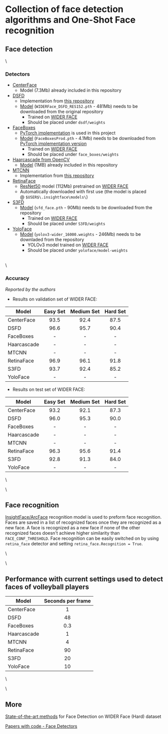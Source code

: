 # Collection of face detection algorithms and One-Shot Face recognition



## Face detection
\

### Detectors

- [CenterFace](https://github.com/Star-Clouds/CenterFace)
  - Model (7.3Mb) already included in this repository
- [DSFD](https://github.com/TencentYoutuResearch/FaceDetection-DSFD)
  - Implementation from [this repository](https://github.com/hukkelas/DSFD-Pytorch-Inference)
  - [Model](https://drive.google.com/file/d/1WeXlNYsM6dMP3xQQELI-4gxhwKUQxc3-/view) (`WIDERFace_DSFD_RES152.pth` - 481Mb) needs to be downloaded from the original repository
    - Trained on [WIDER FACE](http://shuoyang1213.me/WIDERFACE/)
    - Should be placed under `dsdf/weights`
- [FaceBoxes](https://github.com/sfzhang15/FaceBoxes)
  - [PyTorch implementation](https://github.com/zisianw/FaceBoxes.PyTorch) is used in this project
  - [Model](https://drive.google.com/file/d/1tRVwOlu0QtjvADQ2H7vqrRwsWEmaqioI/edit) (`FaceBoxesProd.pth` - 4.1Mb) needs to be downloaded from [PyTorch implementation version](https://github.com/zisianw/FaceBoxes.PyTorch)
    - Trained on [WIDER FACE](http://shuoyang1213.me/WIDERFACE/)
    - Should be placed under `face_boxes/weights`
- [Haarcascade from OpenCV](https://github.com/opencv/opencv)
  - [Model](./haarcascade/haarcascade_frontalface_default.xml) (1MB) already included in this repository
- [MTCNN](https://github.com/kpzhang93/MTCNN_face_detection_alignment)
  - Implementation from [this repository](https://github.com/timesler/facenet-pytorch)
- [RetinaFace](https://github.com/deepinsight/insightface/tree/master/RetinaFace)
  - [ResNet50](https://www.dropbox.com/s/53ftnlarhyrpkg2/retinaface-R50.zip?dl=0) model (112Mb) pretrained on [WIDER FACE](http://shuoyang1213.me/WIDERFACE/)
  - Automatically downloaded with first use (the model is placed @ `$USER$\.insightface\models\`)
- [S3FD](https://github.com/Team-Neighborhood/awesome-face-detection/tree/master/S3FD)
  - [Model](https://drive.google.com/file/d/1Dyr-s3mAQEj-AXCz8YIIYt6Zl3JpjFQ7/view) (`sfd_face.pth` - 90Mb) needs to be downloaded from the repository
    - Trained on  [WIDER FACE](http://shuoyang1213.me/WIDERFACE/)
    - Should be placed under `S3FD/weights`
- [YoloFace](https://github.com/sthanhng/yoloface)
  - [Model](https://drive.google.com/file/d/1xYasjU52whXMLT5MtF7RCPQkV66993oR/view) (`yolov3-wider_16000.weights` - 246Mb) needs to be downladed from the repository
    - YOLOv3 model trained on [WIDER FACE](http://shuoyang1213.me/WIDERFACE/)
    - Should be placed under `yoloface/model-weights`

\
\
### Accuracy

*Reported by the authors*



- Results on validation set of WIDER FACE:

| Model       | Easy Set | Medium Set | Hard Set |
| ----------- | :------: | :--------: | :------: |
| CenterFace  |   93.5   |    92.4    |   87.5   |
| DSFD        |   96.6   |    95.7    |   90.4   |
| FaceBoxes   |    -     |     -      |    -     |
| Haarcascade |    -     |     -      |    -     |
| MTCNN       |    -     |     -      |    -     |
| RetinaFace  |   96.9   |    96.1    |   91.8   |
| S3FD        |   93.7   |    92.4    |   85.2   |
| YoloFace    |    -     |     -      |    -     |





- Results on test set of WIDER FACE:

| Model       | Easy Set | Medium Set | Hard Set |
| ----------- | :------: | :--------: | :------: |
| CenterFace  |   93.2   |    92.1    |   87.3   |
| DSFD        |   96.0   |    95.3    |   90.0   |
| FaceBoxes   |    -     |     -      |    -     |
| Haarcascade |    -     |     -      |    -     |
| MTCNN       |    -     |     -      |    -     |
| RetinaFace  |   96.3   |    95.6    |   91.4   |
| S3FD        |   92.8   |    91.3    |   84.0   |
| YoloFace    |    -     |     -      |    -     |



\

\



## Face recognition

[InsightFace/ArcFace](https://github.com/deepinsight/insightface) recognition model is used to preform face recognition. Faces are saved in a list of recognized faces once they are recognized as a new face. A face is recognized as a new face if none of the other recognized faces doesn't achieve higher similarity than `FACE_CONF_THRESHOLD`. Face recognition can be easily switched on by using `retina_face` detector and setting `retina_face.Recognition = True`.



\

\




## Performance with current settings used to detect faces of volleyball players



| Model       | Seconds per frame |
| ----------- | :---------------: |
| CenterFace  |        1          |
| DSFD        |        48         |
| FaceBoxes   |        0.3        |
| Haarcascade |         1         |
| MTCNN       |         4         |
| RetinaFace  |        90         |
| S3FD        |        20         |
| YoloFace    |        10         |



\

\

## More

[State-of-the-art methods](https://paperswithcode.com/sota/face-detection-on-wider-face-hard) for Face Detection on WIDER Face (Hard) dataset

[Papers with code - Face Detectors](https://paperswithcode.com/task/face-detection)

